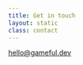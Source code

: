 ```yaml
---
title: Get in touch
layout: static
class: contact
---
```


[hello@gameful.dev](mailto:hello@gameful.dev)